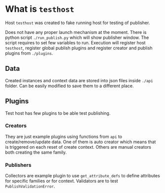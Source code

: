 # What is `testhost`
Host `testhost` was created to fake running host for testing of publisher.

Does not have any proper launch mechanism at the moment. There is python script `./run_publish.py` which will show publisher window. The script requires to set few variables to run. Execution will register host `testhost`, register global publish plugins and register creator and publish plugins from `./plugins`.

## Data
Created instances and context data are stored into json files inside `./api` folder. Can be easily modified to save them to a different place.

## Plugins
Test host has few plugins to be able test publishing.

### Creators
They are just example plugins using functions from `api` to create/remove/update data. One of them is auto creator which means that is triggered on each reset of create context. Others are manual creators both creating the same family.

### Publishers
Collectors are example plugin to use `get_attribute_defs` to define attributes for specific families or for context. Validators are to test `PublishValidationError`.
